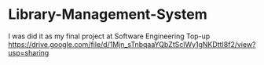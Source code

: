 # Library-Management-System
I was did it as my final project at Software Engineering Top-up 
https://drive.google.com/file/d/1Mjn_sTnbqaaYQbZtSclWy1gNKDttI8f2/view?usp=sharing
